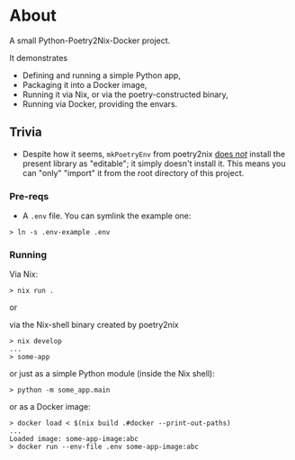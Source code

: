 # About

A small Python-Poetry2Nix-Docker project.

It demonstrates

- Defining and running a simple Python app,
- Packaging it into a Docker image,
- Running it via Nix, or via the poetry-constructed binary,
- Running via Docker, providing the envars.


## Trivia

- Despite how it seems, `mkPoetryEnv` from poetry2nix [does
_not_](https://github.com/nix-community/poetry2nix/blob/master/default.nix#L366)
install the present library as "editable"; it simply doesn't install it. This
means you can "only" "import" it from the root directory of this project.


### Pre-reqs

- A `.env` file. You can symlink the example one:

```shell
> ln -s .env-example .env
```


### Running

Via Nix:

```shell
> nix run .
```

or

via the Nix-shell binary created by poetry2nix

```shell
> nix develop
...
> some-app
```

or just as a simple Python module (inside the Nix shell):

```shell
> python -m some_app.main
```

or as a Docker image:

```shell
> docker load < $(nix build .#docker --print-out-paths)
...
Loaded image: some-app-image:abc
> docker run --env-file .env some-app-image:abc
```
